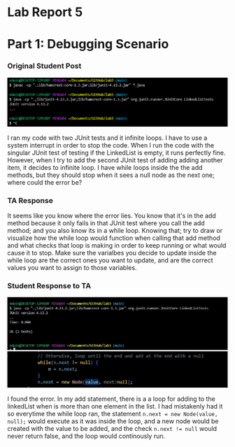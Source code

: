 # Lab Report 5

# Part 1: Debugging Scenario

### Original Student Post
![Image](labReportEdStem.jpg)

I ran my code with two JUnit tests and it infinite loops. I have to use a system interrupt in order to stop the code.
When I run the code with the singular JUnit test of testing if the LinkedList is empty, it runs perfectly fine. However,
when I try to add the second JUnit test of adding adding another item, it decides to infinite loop. I have while loops
inside the the add methods, but they should stop when it sees a null node as the next one; where could the error be?

### TA Response
It seems like you know where the error lies. You know that it's in the add method because it only fails in that JUnit
test where you call the add method; and you also know its in a while loop. Knowing that; try to draw or visualize how
the while loop would function when calling that add method and what checks that loop is making in order to keep running
or what would cause it to stop. Make sure the varialbes you decide to update inside the while loop are the correct ones you
want to update, and are the correct values you want to assign to those variables. 

### Student Response to TA
![Image](fixedTerminalOutput.jpg)
![Image](fixedCode.jpg)

I found the error. In my add statement, there is a a loop for adding to the linkedList when is more than one element in 
the list. I had mistakenly had it so everytime the while loop ran, the statement `n.next = new Node(value, null);` would
execute as it was inside the loop, and a new node would be created with the value to be added, and the check `n.next != null`
would never return false, and the loop would continously run.

